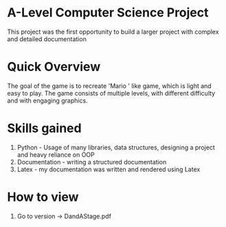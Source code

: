 # A-Level Computer Science Project
This project was the first opportunity to build a larger project with complex and detailed documentation

# Quick Overview
The goal of the game is to recreate 'Mario ' like game, which is light and easy to play. The game consists of multiple levels, with different difficulty and with engaging graphics.


# Skills gained
1. Python - Usage of many libraries, data structures, designing a project and heavy reliance on OOP
2. Documentation - writing a structured documentation
3. Latex - my documentation was written and rendered using Latex

# How to view
1. Go to version -> DandAStage.pdf
   
